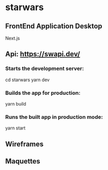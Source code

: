 # starwars

## FrontEnd Application Desktop
Next.js

## Api: https://swapi.dev/

### Starts the development server:
cd starwars
yarn dev

### Builds the app for production:
 yarn build
 
### Runs the built app in production mode:
yarn start


## Wireframes





## Maquettes




